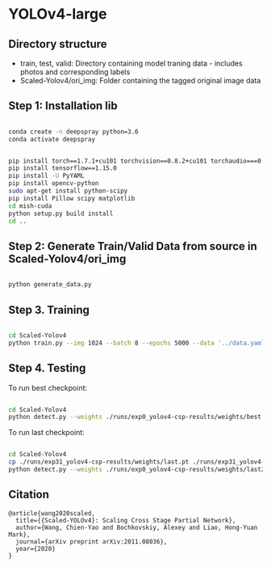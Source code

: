 # YOLOv4-large

## Directory structure
- train, test, valid: Directory containing model traning data - includes photos and corresponding labels
- Scaled-Yolov4/ori_img: Folder containing the tagged original image data

## Step 1: Installation lib

```bash

conda create -n deepspray python=3.6
conda activate deepspray

```

```bash

pip install torch==1.7.1+cu101 torchvision==0.8.2+cu101 torchaudio===0.7.2 -f https://download.pytorch.org/whl/torch_stable.html
pip install tensorflow==1.15.0
pip install -U PyYAML
pip install opencv-python
sudo apt-get install python-scipy
pip install Pillow scipy matplotlib
cd mish-cuda
python setup.py build install
cd ..

```

## Step 2: Generate Train/Valid Data from source in Scaled-Yolov4/ori_img

```bash

python generate_data.py

```

## Step 3. Training

```bash

cd Scaled-Yolov4
python train.py --img 1024 --batch 8 --epochs 5000 --data '../data.yaml' --cfg ./models/yolov4-csp.yaml --weights '' --name yolov4-csp-results --cache

```

## Step 4. Testing

To run best checkpoint:
```bash

cd Scaled-Yolov4
python detect.py --weights ./runs/exp0_yolov4-csp-results/weights/best.pt --img 1024 --conf 0.1 --source ../test/images

```

To run last checkpoint:
```bash

cd Scaled-Yolov4
cp ./runs/exp31_yolov4-csp-results/weights/last.pt ./runs/exp31_yolov4-csp-results/weights/last2.pt 
python detect.py --weights ./runs/exp0_yolov4-csp-results/weights/last2.pt --img 1920 --conf 0.1 --source ../test/images

```

## Citation

```
@article{wang2020scaled,
  title={{Scaled-YOLOv4}: Scaling Cross Stage Partial Network},
  author={Wang, Chien-Yao and Bochkovskiy, Alexey and Liao, Hong-Yuan Mark},
  journal={arXiv preprint arXiv:2011.08036},
  year={2020}
}
```
